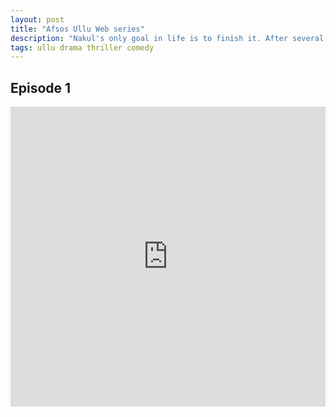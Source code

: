 ```yaml
---
layout: post
title: "Afsos Ullu Web series"
description: "Nakul's only goal in life is to finish it. After several failed suicide attempts, he pays for his own death."
tags: ullu drama thriller comedy
---
```



## Episode 1

<div class="responsive-container">
<iframe src="https://drive.google.com/file/d/1cI4ikZnTHJAQOE436Gk-M09akSewWMrw/preview" frameborder="0" marginwidth="0" marginheight="0" scrolling="NO" width="100%" height="480" allowfullscreen></iframe>
<div style="width: 80px; height: 80px; position: absolute; opacity: 0; right: 0px; top: 0px;"> </div></div>
